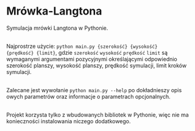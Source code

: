 # Mrówka-Langtona
Symulacja mrówki Langtona w Pythonie.<br><br>

Najprostrze użycie: <code>python main.py {szerokość} {wysokość} {prędkość} {limit}</code>, gdzie <code>szerokość</code> <code>wysokość</code> <code>prędkość</code> <code>limit</code> są wymaganymi argumentami pozycyjnymi określającymi odpowiednio szerokość planszy, wysokość planszy, prędkość symulacji, limit kroków symulacji.<br><br>

Zalecane jest wywołanie <code>python main.py --help</code> po dokładnieszy opis owych parametrów oraz informacje o parametrach opcjonalnych.<br><br>

Projekt korzysta tylko z wbudowanych bibliotek w Pythonie, więc nie ma konieczności instalowania niczego dodatkowego.
